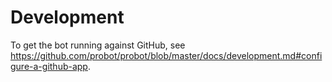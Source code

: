 # Development

To get the bot running against GitHub, see
https://github.com/probot/probot/blob/master/docs/development.md#configure-a-github-app.
